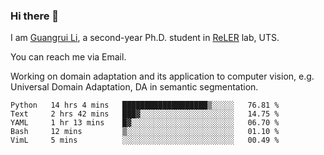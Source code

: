 ### Hi there 👋

<!--
**Solacex/Solacex** is a ✨ _special_ ✨ repository because its `README.md` (this file) appears on your GitHub profile.

Here are some ideas to get you started:

- 🔭 I’m currently working on ...
- 🌱 I’m currently learning ...
- 👯 I’m looking to collaborate on ...
- 🤔 I’m looking for help with ...
- 💬 Ask me about ...
- 📫 How to reach me: ...
- 😄 Pronouns: ...
- ⚡ Fun fact: ...
-->
I am [Guangrui Li](http://www.guangrui.li), a second-year Ph.D. student in [ReLER](http://www.reler.net) lab, UTS.

You can reach me via Email.

Working on domain adaptation and its application to computer vision, e.g. Universal Domain Adaptation, DA in semantic segmentation. 


<!--START_SECTION:waka-->
```text
Python   14 hrs 4 mins   ███████████████████▒░░░░░   76.81 % 
Text     2 hrs 42 mins   ███▓░░░░░░░░░░░░░░░░░░░░░   14.75 % 
YAML     1 hr 13 mins    █▓░░░░░░░░░░░░░░░░░░░░░░░   06.70 % 
Bash     12 mins         ▒░░░░░░░░░░░░░░░░░░░░░░░░   01.10 % 
VimL     5 mins          ░░░░░░░░░░░░░░░░░░░░░░░░░   00.49 % 
```
<!--END_SECTION:waka-->
